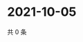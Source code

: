 # 2021-10-05

共 0 条

<!-- BEGIN -->
<!-- 最后更新时间 Tue Oct 05 2021 07:12:18 GMT+0800 (China Standard Time) -->

<!-- END -->
